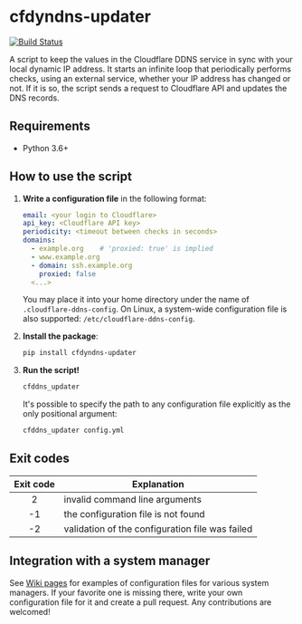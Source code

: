 cfdyndns-updater
================

[![Build Status](https://travis-ci.org/kozalosev/cfddns-updater.svg?branch=master)](https://travis-ci.org/kozalosev/cfddns-updater)

A script to keep the values in the Cloudflare DDNS service in sync with your local
dynamic IP address. It starts an infinite loop that periodically performs checks, using
an external service, whether your IP address has changed or not. If it is so, the script
sends a request to Cloudflare API and updates the DNS records.


Requirements
------------

* Python 3.6+


How to use the script
---------------------

1. **Write a configuration file** in the following format:

    ```yaml
    email: <your login to Cloudflare>
    api_key: <Cloudflare API key>
    periodicity: <timeout between checks in seconds>
    domains:
      - example.org    # 'proxied: true' is implied
      - www.example.org
      - domain: ssh.example.org
        proxied: false
      <...>
    ```
    
    You may place it into your home directory under the name of `.cloudflare-ddns-config`.
    On Linux, a system-wide configuration file is also supported: `/etc/cloudflare-ddns-config`.
    
2. **Install the package**:

    ```bash
    pip install cfdyndns-updater
    ```
    
3. **Run the script!**

    ```bash
    cfddns_updater
    ```
    
    It's possible to specify the path to any configuration file explicitly as the only
    positional argument:
    
    ```bash
    cfddns_updater config.yml
    ```
    

Exit codes
----------
   
| Exit code | Explanation                                     |
|:---------:| ----------------------------------------------- |
| 2         | invalid command line arguments                  |
| -1        | the configuration file is not found             |
| -2        | validation of the configuration file was failed |


Integration with a system manager
---------------------------------

See [Wiki pages](https://github.com/kozalosev/cfddns-updater/wiki) for examples of configuration files for various
system managers. If your favorite one is missing there, write your own configuration file for it and create a pull
request. Any contributions are welcomed!
